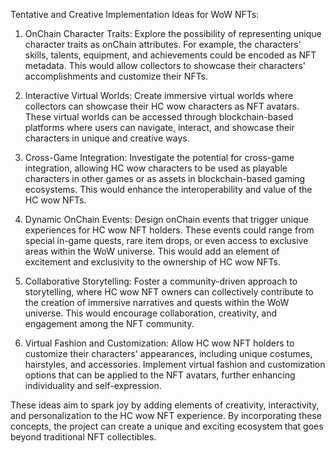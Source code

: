 Tentative and Creative Implementation Ideas for WoW NFTs:

1. OnChain Character Traits: Explore the possibility of representing unique character traits as onChain attributes. For example, the characters' skills, talents, equipment, and achievements could be encoded as NFT metadata. This would allow collectors to showcase their characters' accomplishments and customize their NFTs.

2. Interactive Virtual Worlds: Create immersive virtual worlds where collectors can showcase their HC wow characters as NFT avatars. These virtual worlds can be accessed through blockchain-based platforms where users can navigate, interact, and showcase their characters in unique and creative ways.

3. Cross-Game Integration: Investigate the potential for cross-game integration, allowing HC wow characters to be used as playable characters in other games or as assets in blockchain-based gaming ecosystems. This would enhance the interoperability and value of the HC wow NFTs.

4. Dynamic OnChain Events: Design onChain events that trigger unique experiences for HC wow NFT holders. These events could range from special in-game quests, rare item drops, or even access to exclusive areas within the WoW universe. This would add an element of excitement and exclusivity to the ownership of HC wow NFTs.

5. Collaborative Storytelling: Foster a community-driven approach to storytelling, where HC wow NFT owners can collectively contribute to the creation of immersive narratives and quests within the WoW universe. This would encourage collaboration, creativity, and engagement among the NFT community.

6. Virtual Fashion and Customization: Allow HC wow NFT holders to customize their characters' appearances, including unique costumes, hairstyles, and accessories. Implement virtual fashion and customization options that can be applied to the NFT avatars, further enhancing individuality and self-expression.

These ideas aim to spark joy by adding elements of creativity, interactivity, and personalization to the HC wow NFT experience. By incorporating these concepts, the project can create a unique and exciting ecosystem that goes beyond traditional NFT collectibles.